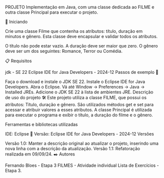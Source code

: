 PROJETO Implementação em Java, com uma classe dedicada ao FILME e outra classe Principal para executar o projeto.

🚀 Iniciando

Crie uma classe Filme que contenha os atributos: título, duração em minutos e gênero. Esta classe deve encapsular e validar todos os atributos.

O título não pode estar vazio. A duração deve ser maior que zero. O gênero deve ser um dos seguintes: Romance, Terror ou Comédia.

📋 Requisitos

jdk - SE 22
Eclipse IDE for Java Developers - 2024-12
Passos de exemplo 🔧

Faça o download e instale o JDK SE 22.
Instale o Eclipse IDE for Java Developers.
Abra o Eclipse.
Vá até Window -> Preferences -> Java -> Installed JREs.
Adicione o JDK SE 22 à lista de ambientes JRE.
Descrição de uso do projeto 🛠️
Este projeto utiliza a classe FILME, que possui os atributos: Título, duração e gênero. São utilizados métodos get e set para acessar e atribuir valores a esses atributos. A classe Principal é utilizada para executar o programa e exibir o título, a duração do filme e o gênero.

Ferramentas e bibliotecas utilizadas

IDE: Eclipse
📌 Versão: Eclipse IDE for Java Developers - 2024-12
Versões

Versão 1.0: Manter a descrição original ao atualizar o projeto, inserindo uma nova linha com a descrição da atualização.
Versão 1.1: Refatoração realizada em 09/09/24.
✒️ Autores

Fernando Bloes - Etapa 3 FILMES - Atividade individual Lista de Exercícios - Etapa 3.
